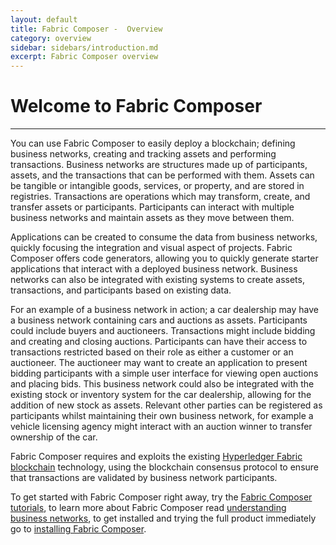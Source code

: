 ```yaml
---
layout: default
title: Fabric Composer -  Overview
category: overview
sidebar: sidebars/introduction.md
excerpt: Fabric Composer overview
---
```


# Welcome to Fabric Composer

---

You can use Fabric Composer to easily deploy a blockchain; defining business networks, creating and tracking assets and performing transactions. Business networks are structures made up of participants, assets, and the transactions that can be performed with them. Assets can be tangible or intangible goods, services, or property, and are stored in registries. Transactions are operations which may transform, create, and transfer assets or participants. Participants can interact with multiple business networks and maintain assets as they move between them.

Applications can be created to consume the data from business networks, quickly focusing the integration and visual aspect of projects. Fabric Composer offers code generators, allowing you to quickly generate starter applications that interact with a deployed business network. Business networks can also be integrated with existing systems to create assets, transactions, and participants based on existing data.

For an example of a business network in action; a car dealership may have a business network containing cars and auctions as assets. Participants could include buyers and auctioneers. Transactions might include bidding and creating and closing auctions. Participants can have their access to transactions restricted based on their role as either a customer or an auctioneer. The auctioneer may want to create an application to present bidding participants with a simple user interface for viewing open auctions and placing bids. This business network could also be integrated with the existing stock or inventory system for the car dealership, allowing for the addition of new stock as assets. Relevant other parties can be registered as participants whilst maintaining their own business network, for example a vehicle licensing agency might interact with an auction winner to transfer ownership of the car.

Fabric Composer requires and exploits the existing [Hyperledger Fabric blockchain](https://hyperledger.org) technology, using the blockchain consensus protocol to ensure that transactions are validated by business network participants.

To get started with Fabric Composer right away, try the [Fabric Composer tutorials](linkylink), to learn more about Fabric Composer read [understanding business networks](../bndefinition), to get installed and trying the full product immediately go to [installing Fabric Composer](installylink).
